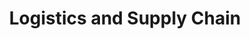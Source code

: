 ---
title: Logistics and Supply Chain
slug: logistics-and-supply-chain
taxonomy:
	tag: industry
content:
    items:
        '@taxonomy.industry': logistics-and-supply-chain
    order:
        by: date
        dir: desc
---